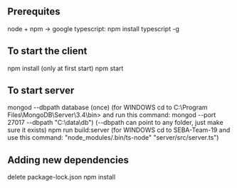 ## Prerequites
node + npm -> google
typescript: npm install typescript -g

## To start the client
npm install   (only at first start)
npm start

## To start server
mongod --dbpath database (once) 
(for WINDOWS cd to C:\Program Files\MongoDB\Server\3.4\bin> and run this command: 
mongod --port 27017 --dbpath "C:\data\db") (--dbpath can point to any folder, just make sure it exists)
npm run build:server 
(for WINDOWS cd to SEBA-Team-19 and use this command: "node_modules/.bin/ts-node" "server/src/server.ts")


## Adding new dependencies
delete package-lock.json
npm install